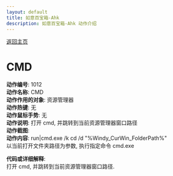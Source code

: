 ```yaml
---
layout: default
title: 如意百宝箱-Ahk
description: 如意百宝箱-Ahk 动作介绍
---
```

<link rel="stylesheet" href="../actions/css/atom-one-light.min.css">
<script src="../actions/js/highlight.min.js"></script>
<script>hljs.highlightAll();</script>

[返回主页](../index.md)

# [](#header-2) CMD

**动作编号**: 1012  
**动作名称**: CMD  
**动作作用的对象**: 资源管理器  
**动作热键**: 无  
**动作鼠标手势**: 无  
**动作说明**: 打开 cmd, 并跳转到当前资源管理器窗口路径    
**动作截图**:  
**动作内容**: run|cmd.exe /k cd /d "%Windy_CurWin_FolderPath%"  
以当前打开文件夹路径为参数, 执行指定命令 cmd.exe  

**代码或详细解释**:  
 打开 cmd, 并跳转到当前资源管理器窗口路径.  